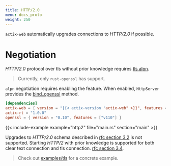 ```yaml
---
title: HTTP/2.0
menu: docs_proto
weight: 250
---
```


`actix-web` automatically upgrades connections to *HTTP/2.0* if possible.

# Negotiation

*HTTP/2.0* protocol over tls without prior knowledge requires [tls alpn][tlsalpn].

> Currently, only `rust-openssl` has support.

`alpn` negotiation requires enabling the feature. When enabled, `HttpServer` provides the
[bind_openssl][bindopenssl] method.

```toml
[dependencies]
actix-web = { version = "{{< actix-version "actix-web" >}}", features = ["openssl"] }
actix-rt = "1.0.0"
openssl = { version = "0.10", features = ["v110"] }
```
{{< include-example example="http2" file="main.rs" section="main" >}}

Upgrades to *HTTP/2.0* schema described in [rfc section 3.2][rfcsection32] is not
supported.  Starting *HTTP/2* with prior knowledge is supported for both clear text
connection and tls connection. [rfc section 3.4][rfcsection34].

> Check out [examples/tls][examples] for a concrete example.

[rfcsection32]: https://http2.github.io/http2-spec/#rfc.section.3.2
[rfcsection34]: https://http2.github.io/http2-spec/#rfc.section.3.4
[bindopenssl]: https://docs.rs/actix-web/2/actix_web/struct.HttpServer.html#method.bind_openssl
[tlsalpn]: https://tools.ietf.org/html/rfc7301
[examples]: https://github.com/actix/examples/tree/master/rustls
